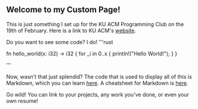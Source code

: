 ## Welcome to my Custom Page!

This is just something I set up for the KU ACM Programming Club on the 19th of February. Here is a link to KU ACM's [website](https://acmatku.github.io/). 

Do you want to see some code? I do!
'''rust

fn hello_world(x: i32) -> i32 {
  for \_i in 0..x {
    println!("Hello World!");
  }
}

'''

Now, wasn't that just splendid? The code that is used to display all of this is Markdown, which you can learn [here](https://guides.github.com/features/mastering-markdown/). 
A cheatsheet for Markdown is [here](https://github.com/adam-p/markdown-here/wiki/Markdown-Cheatsheet).

Go wild! You can link to your projects, any work you've done, or even your own resume!
